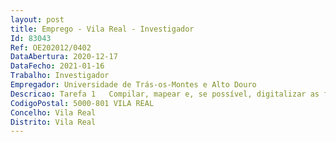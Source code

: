 ```yaml
--- 
layout: post
title: Emprego - Vila Real - Investigador
Id: 83043
Ref: OE202012/0402
DataAbertura: 2020-12-17
DataFecho: 2021-01-16
Trabalho: Investigador
Empregador: Universidade de Trás-os-Montes e Alto Douro
Descricao: Tarefa 1   Compilar, mapear e, se possível, digitalizar as fontes primárias (gramaticais e lexicográficas) das línguas africanas, escritas por missionários do Padroado Português e leigos de língua portuguesa, entre 1482 e 1975 Tarefa 2   Responder às seguintes questões de investigação 2) Como funcionaram os circuitos de informação sobre as línguas africanas nas ex colónias portuguesas b) Quais foram os modelos de descrição das línguas africanas de Angola e Moçambique durante o período colonial português (1482 1975) c) Qual tem sido o impacto dessas descrições linguísticas na população africana atual Tarefa 3   Publicar os resultados da investigação em revistas científicas, maioritariamente, indexadas nos primeiros dois quartis das bases da SCOPUS e   ou WoS Tarefa 4   Organizar um congresso internacional de Historiografia Linguística   Linguística Missionária, para partilhar os principais resultados de investigação.
CodigoPostal: 5000-801 VILA REAL
Concelho: Vila Real
Distrito: Vila Real
--- 
```

